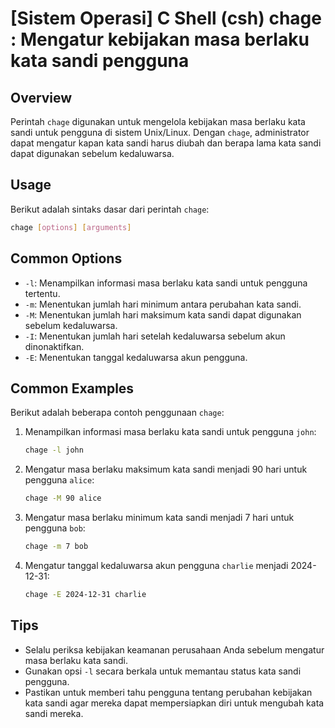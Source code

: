 # [Sistem Operasi] C Shell (csh) chage <Mengelola masa berlaku kata sandi>: Mengatur kebijakan masa berlaku kata sandi pengguna

## Overview
Perintah `chage` digunakan untuk mengelola kebijakan masa berlaku kata sandi untuk pengguna di sistem Unix/Linux. Dengan `chage`, administrator dapat mengatur kapan kata sandi harus diubah dan berapa lama kata sandi dapat digunakan sebelum kedaluwarsa.

## Usage
Berikut adalah sintaks dasar dari perintah `chage`:

```bash
chage [options] [arguments]
```

## Common Options
- `-l`: Menampilkan informasi masa berlaku kata sandi untuk pengguna tertentu.
- `-m`: Menentukan jumlah hari minimum antara perubahan kata sandi.
- `-M`: Menentukan jumlah hari maksimum kata sandi dapat digunakan sebelum kedaluwarsa.
- `-I`: Menentukan jumlah hari setelah kedaluwarsa sebelum akun dinonaktifkan.
- `-E`: Menentukan tanggal kedaluwarsa akun pengguna.

## Common Examples
Berikut adalah beberapa contoh penggunaan `chage`:

1. Menampilkan informasi masa berlaku kata sandi untuk pengguna `john`:
   ```bash
   chage -l john
   ```

2. Mengatur masa berlaku maksimum kata sandi menjadi 90 hari untuk pengguna `alice`:
   ```bash
   chage -M 90 alice
   ```

3. Mengatur masa berlaku minimum kata sandi menjadi 7 hari untuk pengguna `bob`:
   ```bash
   chage -m 7 bob
   ```

4. Mengatur tanggal kedaluwarsa akun pengguna `charlie` menjadi 2024-12-31:
   ```bash
   chage -E 2024-12-31 charlie
   ```

## Tips
- Selalu periksa kebijakan keamanan perusahaan Anda sebelum mengatur masa berlaku kata sandi.
- Gunakan opsi `-l` secara berkala untuk memantau status kata sandi pengguna.
- Pastikan untuk memberi tahu pengguna tentang perubahan kebijakan kata sandi agar mereka dapat mempersiapkan diri untuk mengubah kata sandi mereka.